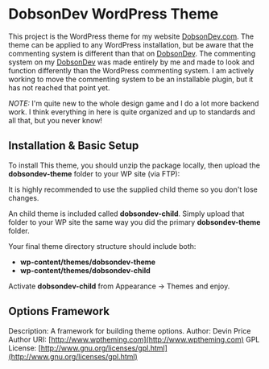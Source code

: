 # DobsonDev WordPress Theme

This project is the WordPress theme for my website [DobsonDev.com](http://dobsondev.com). The theme can be applied to any WordPress installation, but be aware that the commenting system is different than that on [DobsonDev](http://dobsondev.com). The commenting system on my [DobsonDev](http://dobsondev.com) was made entirely by me and made to look and function differently than the WordPress commenting system. I am actively working to move the commenting system to be an installable plugin, but it has not reached that point yet.

*NOTE:* I'm quite new to the whole design game and I do a lot more backend work. I think everything in here is quite organized and up to standards and all that, but you never know!

## Installation & Basic Setup
To install This theme, you should unzip the package locally, then upload the **dobsondev-theme** folder to your WP site (via FTP):

It is highly recommended to use the supplied child theme so you don't lose changes.

An child theme is included called **dobsondev-child**. Simply upload that folder to your WP site the same way you did the primary **dobsondev-theme** folder.

Your final theme directory structure should include both:
* **wp-content/themes/dobsondev-theme**
* **wp-content/themes/dobsondev-child**

Activate **dobsondev-child** from Appearance -> Themes and enjoy.

## Options Framework

Description: A framework for building theme options.
Author: Devin Price
Author URI: [http://www.wptheming.com](http://www.wptheming.com)
GPL License: [http://www.gnu.org/licenses/gpl.html](http://www.gnu.org/licenses/gpl.html)